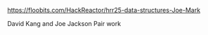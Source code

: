 https://floobits.com/HackReactor/hrr25-data-structures-Joe-Mark

David Kang and Joe Jackson Pair work

